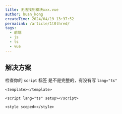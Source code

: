 ```yaml
---
title: 无法找到模块xxx.vue
author: huan_kong
createTime: 2024/04/19 13:37:52
permalink: /article/1t0lhred/
tags:
  - 前端
  - js
  - ts
  - vue
---
```


## 解决方案

检查你的 `script` 标签 是不是完整的，有没有写 `lang="ts"`

~~~ vue
<template></template>

<script lang="ts" setup></script>

<style scoped></style>
~~~
